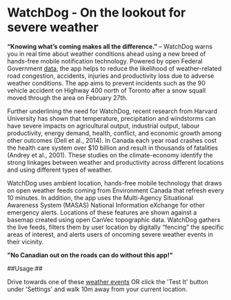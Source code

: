WatchDog - On the lookout for severe weather
===========



**“Knowing what’s coming makes all the difference.”** – WatchDog warns you in real time about weather conditions ahead using a new breed of hands-free mobile notification technology. Powered by open Federal Government [data](http://data.gc.ca/data/en/dataset/9ff979c5-a307-4224-bbcf-ecfe5a65e828), the app helps to reduce the likelihood of weather-related road congestion, accidents, injuries and productivity loss due to adverse weather conditions. The app aims to prevent incidents such as the 90 vehicle accident on Highway 400 north of Toronto after a snow squall moved through the area on February 27th.

Further underlining the need for WatchDog, recent research from Harvard University has shown that temperature, precipitation and windstorms can have severe impacts on agricultural output, industrial output, labour productivity, energy demand, health, conflict, and economic growth among other outcomes (Dell et al., 2014). In Canada each year road crashes cost the health care system over $10 billion and result in thousands of fatalities (Andrey et al., 2001). These studies on the climate-economy identify the strong linkages between weather and productivity across different locations and using different types of weather.

WatchDog uses ambient location, hands-free mobile technology that draws on open weather feeds coming from Environment Canada that refresh every 10 minutes. In addition, the app uses the Multi-Agency Situational Awareness System (MASAS) National Information eXchange for other emergency alerts. Locations of these features are shown against a basemap created using open CanVec topographic data. WatchDog gathers the live feeds, filters them by user location by digitally “fencing” the specific areas of interest, and alerts users of oncoming severe weather events in their vicinity.

**"No Canadian out on the roads can do without this app!"**

##Usage:##

Drive towards one of these [weather events](http://www.arcgis.com/home/webmap/viewer.html?webmap=8c9fd485a1c24ea2af63c77c23d858d4) OR click the 'Test It' button under 'Settings' and walk 10m away from your current location.
